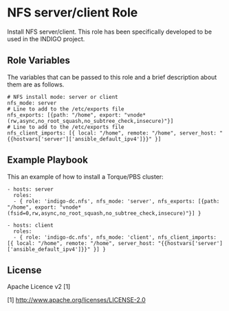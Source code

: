 NFS server/client Role 
=======================

Install NFS server/client. This role has been specifically developed to be used in the INDIGO project.

Role Variables
--------------

The variables that can be passed to this role and a brief description about them are as follows.

	# NFS install mode: server or client
	nfs_mode: server
	# Line to add to the /etc/exports file
	nfs_exports: [{path: "/home", export: "vnode*(rw,async,no_root_squash,no_subtree_check,insecure)"}]
	# Line to add to the /etc/exports file
	nfs_client_imports: [{ local: "/home", remote: "/home", server_host: "{{hostvars['server']['ansible_default_ipv4']}}" }]

Example Playbook
----------------

This an example of how to install a Torque/PBS cluster:

    - hosts: server
      roles:
      - { role: 'indigo-dc.nfs', nfs_mode: 'server', nfs_exports: [{path: "/home", export: "vnode*(fsid=0,rw,async,no_root_squash,no_subtree_check,insecure)"}] }

    - hosts: client
      roles:
      - { role: 'indigo-dc.nfs', nfs_mode: 'client', nfs_client_imports: [{ local: "/home", remote: "/home", server_host: "{{hostvars['server']['ansible_default_ipv4']}}" }] }

License
-------

Apache Licence v2 [1]

[1] http://www.apache.org/licenses/LICENSE-2.0
